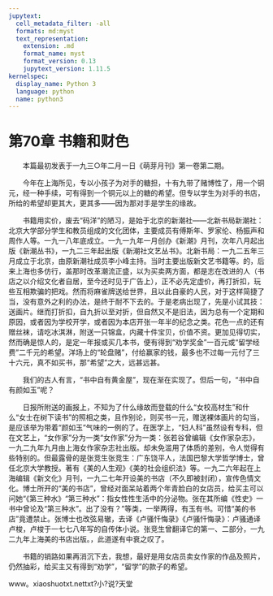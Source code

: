 ```yaml
---
jupytext:
  cell_metadata_filter: -all
  formats: md:myst
  text_representation:
    extension: .md
    format_name: myst
    format_version: 0.13
    jupytext_version: 1.11.5
kernelspec:
  display_name: Python 3
  language: python
  name: python3
---
```

# 第70章  书籍和财色 

　　本篇最初发表于一九三○年二月一日《萌芽月刊》第一卷第二期。 

　　今年在上海所见，专以小孩子为对手的糖担，十有九带了赌博性了，用一个铜元，经一种手续，可有得到一个铜元以上的糖的希望。但专以学生为对手的书店，所给的希望却更其大，更其多——因为那对手是学生的缘故。 

　　书籍用实价，废去“码洋”的陋习，是始于北京的新潮社——北新书局新潮社：北京大学部分学生和教员组成的文化团体，主要成员有傅斯年、罗家伦、杨振声和周作人等。一九一八年底成立。一九一九年一月创办《新潮》月刊，次年八月起出版《新潮丛书》，一九二三年起出版《新潮社文艺丛书》。北新书局：一九二五年三月成立于北京，由原新潮社成员李小峰主持。当时主要出版新文艺书籍等。的，后来上海也多仿行，盖那时改革潮流正盛，以为买卖两方面，都是志在改进的人（书店之以介绍文化者自居，至今还时见于广告上），正不必先定虚价，再打折扣，玩些互相欺骗的把戏。然而将麻雀牌送给世界，且以此自豪的人民，对于这样简捷了当，没有意外之利的办法，是终于耐不下去的。于是老病出现了，先是小试其技：送画片。继而打折扣，自九折以至对折，但自然又不是旧法，因为总有一个定期和原因，或者因为学校开学，或者因为本店开张一年半的纪念之类。花色一点的还有赠丝袜，请吃冰淇淋，附送一只锦盒，内藏十件宝贝，价值不资。更加见得切实，然而确是惊人的，是定一年报或买几本书，便有得到“劝学奖金”一百元或“留学经费”二千元的希望。洋场上的“轮盘赌”，付给赢家的钱，最多也不过每一元付了三十六元，真不如买书，那“希望”之大，远甚远甚。 

　　我们的古人有言，“书中自有黄金屋”，现在渐在实现了。但后一句，“书中自有颜如玉”呢？ 

　　日报所附送的画报上，不知为了什么缘故而登载的什么“女校高材生”和什么“女士在树下读书”的照相之类，且作别论，则买书一元，赠送裸体画片的勾当，是应该举为带着“颜如玉”气味的一例的了。在医学上，“妇人科”虽然设有专科，但在文艺上，“女作家”分为一类“女作家”分为一类：张若谷曾编辑《女作家杂志》，一九二九年九月由上海女作家杂志社出版。却未免滥用了体质的差别，令人觉得有些特别的。但最露骨的是张竞生张竞生：广东饶平人，法国巴黎大学哲学博士，曾任北京大学教授。著有《美的人生观》《美的社会组织法》等。一九二六年起在上海编辑《新文化》月刊，一九二七年开设美的书店（不久即被封闭），宣传色情文化。博士所开的“美的书店”，曾经对面呆站着两个年青脸白的女店员，给买主可以问她“《第三种水》“第三种水”：指女性性生活中的分泌物。张在其所编《性史》一书中曾论及“第三种水”。出了没有？”等类，一举两得，有玉有书。可惜“美的书店”竟遭禁止。张博士也改弦易辙，去译《卢骚忏悔录》《卢骚忏悔录》：卢骚通译卢梭，卢梭于一七七八年写的自传体小说。张竞生曾翻译它的第一、二部分，一九二九年上海美的书店出版。，此道遂有中衰之叹了。 

　　书籍的销路如果再消沉下去，我想，最好是用女店员卖女作家的作品及照片，仍然抽彩，给买主又有得到“劝学”，“留学”的款子的希望。 

www。xiaoshuotxt.nettxt?小?说?天堂 

